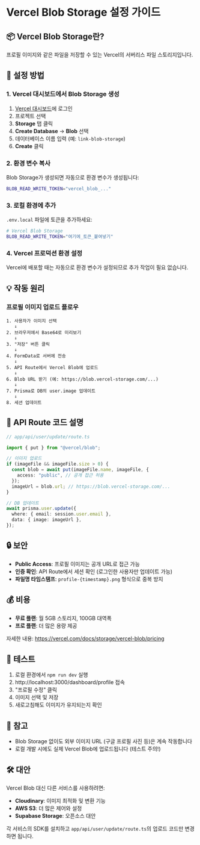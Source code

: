# Vercel Blob Storage 설정 가이드

## 📦 Vercel Blob Storage란?

프로필 이미지와 같은 파일을 저장할 수 있는 Vercel의 서버리스 파일 스토리지입니다.

## 🚀 설정 방법

### 1. Vercel 대시보드에서 Blob Storage 생성

1. [Vercel 대시보드](https://vercel.com/dashboard)에 로그인
2. 프로젝트 선택
3. **Storage** 탭 클릭
4. **Create Database** → **Blob** 선택
5. 데이터베이스 이름 입력 (예: `link-blob-storage`)
6. **Create** 클릭

### 2. 환경 변수 복사

Blob Storage가 생성되면 자동으로 환경 변수가 생성됩니다:

```bash
BLOB_READ_WRITE_TOKEN="vercel_blob_..."
```

### 3. 로컬 환경에 추가

`.env.local` 파일에 토큰을 추가하세요:

```bash
# Vercel Blob Storage
BLOB_READ_WRITE_TOKEN="여기에_토큰_붙여넣기"
```

### 4. Vercel 프로덕션 환경 설정

Vercel에 배포할 때는 자동으로 환경 변수가 설정되므로 추가 작업이 필요 없습니다.

## 💡 작동 원리

### 프로필 이미지 업로드 플로우

```
1. 사용자가 이미지 선택
   ↓
2. 브라우저에서 Base64로 미리보기
   ↓
3. "저장" 버튼 클릭
   ↓
4. FormData로 서버에 전송
   ↓
5. API Route에서 Vercel Blob에 업로드
   ↓
6. Blob URL 받기 (예: https://blob.vercel-storage.com/...)
   ↓
7. Prisma로 DB의 user.image 업데이트
   ↓
8. 세션 업데이트
```

## 📝 API Route 코드 설명

```typescript
// app/api/user/update/route.ts

import { put } from "@vercel/blob";

// 이미지 업로드
if (imageFile && imageFile.size > 0) {
  const blob = await put(imageFile.name, imageFile, {
    access: "public", // 공개 접근 허용
  });
  imageUrl = blob.url; // https://blob.vercel-storage.com/...
}

// DB 업데이트
await prisma.user.update({
  where: { email: session.user.email },
  data: { image: imageUrl },
});
```

## 🔒 보안

- **Public Access**: 프로필 이미지는 공개 URL로 접근 가능
- **인증 확인**: API Route에서 세션 확인 (로그인한 사용자만 업데이트 가능)
- **파일명 타임스탬프**: `profile-{timestamp}.png` 형식으로 중복 방지

## 💰 비용

- **무료 플랜**: 월 5GB 스토리지, 100GB 대역폭
- **프로 플랜**: 더 많은 용량 제공

자세한 내용: https://vercel.com/docs/storage/vercel-blob/pricing

## 🧪 테스트

1. 로컬 환경에서 `npm run dev` 실행
2. http://localhost:3000/dashboard/profile 접속
3. "프로필 수정" 클릭
4. 이미지 선택 및 저장
5. 새로고침해도 이미지가 유지되는지 확인

## 📌 참고

- Blob Storage 없이도 외부 이미지 URL (구글 프로필 사진 등)은 계속 작동합니다
- 로컬 개발 시에도 실제 Vercel Blob에 업로드됩니다 (테스트 주의!)

## 🛠️ 대안

Vercel Blob 대신 다른 서비스를 사용하려면:

- **Cloudinary**: 이미지 최적화 및 변환 기능
- **AWS S3**: 더 많은 제어와 설정
- **Supabase Storage**: 오픈소스 대안

각 서비스의 SDK를 설치하고 `app/api/user/update/route.ts`의 업로드 코드만 변경하면 됩니다.

